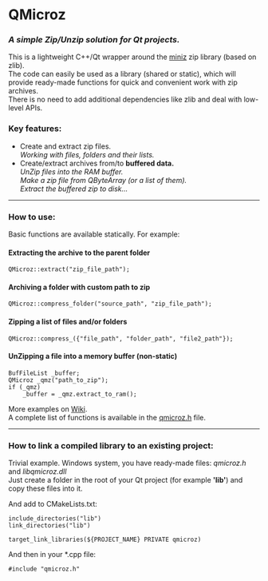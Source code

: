# QMicroz
### _A simple Zip/Unzip solution for Qt projects._
This is a lightweight C++/Qt wrapper around the [miniz](https://github.com/richgel999/miniz) zip library (based on zlib).\
The code can easily be used as a library (shared or static), which will provide ready-made functions for quick and convenient work with zip archives.\
There is no need to add additional dependencies like zlib and deal with low-level APIs.

### Key features:
* Create and extract zip files.\
    _Working with files, folders and their lists._
* Create/extract archives from/to **buffered data.**\
    _UnZip files into the RAM buffer.\
     Make a zip file from QByteArray (or a list of them).\
     Extract the buffered zip to disk..._

---
### How to use:
Basic functions are available statically.
For example:

#### Extracting the archive to the parent folder
    QMicroz::extract("zip_file_path");

#### Archiving a folder with custom path to zip
    QMicroz::compress_folder("source_path", "zip_file_path");

#### Zipping a list of files and/or folders
    QMicroz::compress_({"file_path", "folder_path", "file2_path"});

#### UnZipping a file into a memory buffer (non-static)
```
BufFileList _buffer;
QMicroz _qmz("path_to_zip");
if (_qmz)
    _buffer = _qmz.extract_to_ram();
```

More examples on [Wiki](https://github.com/artemvlas/qmicroz/wiki/Usage-examples).\
A complete list of functions is available in the [qmicroz.h](src/qmicroz.h) file.

---
### How to link a compiled library to an existing project:
Trivial example. Windows system, you have ready-made files: _qmicroz.h_ and _libqmicroz.dll_\
Just create a folder in the root of your Qt project (for example **'lib'**) and copy these files into it.

And add to CMakeLists.txt:
```
include_directories("lib")
link_directories("lib")

target_link_libraries(${PROJECT_NAME} PRIVATE qmicroz)
```
And then in your *.cpp file:
```
#include "qmicroz.h"
```
